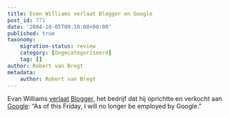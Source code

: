 ```yaml
---
title: Even Williams verlaat Blogger en Google
post_id: 771
date: '2004-10-05T09:10:00+00:00'
published: true
taxonomy:
    migration-status: review
    category: [Ongecategoriseerd]
    tag: []
author: Robert van Bregt
metadata:
    author: Robert van Bregt
---
```

Evan Williams [verlaat](https://web.archive.org/web/20050207110754/http://www.evhead.com/2004/10/next.asp) [Blogger](https://web.archive.org/web/20050207110754/http://www.blogger.com/), het bedrijf dat hij oprichtte en verkocht aan [Google](https://web.archive.org/web/20050207110754/http://www.google.com/): “As of this Friday, I will no longer be employed by Google.”